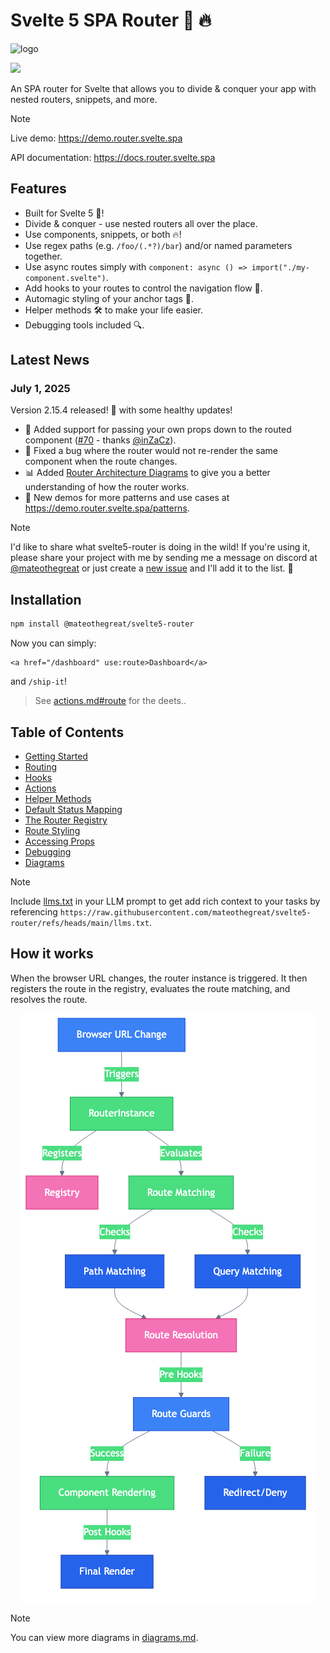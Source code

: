 # Svelte 5 SPA Router 🚀 🔥

![logo](https://raw.githubusercontent.com/mateothegreat/svelte5-router/refs/heads/dev/docs/assets/logo-1000px.png)

<img src="https://raw.githubusercontent.com/mateothegreat/svelte5-router/refs/heads/dev/docs/assets/coverage.svg?sanitize=true" />

An SPA router for Svelte that allows you to divide & conquer your app with nested routers, snippets, and more.

> [!NOTE]
> Live demo: <https://demo.router.svelte.spa>
>
> API documentation: <https://docs.router.svelte.spa>

## Features

- Built for Svelte 5 🚀!
- Divide & conquer - use nested routers all over the place.
- Use components, snippets, or both 🔥!
- Use regex paths (e.g. `/foo/(.*?)/bar`) and/or named parameters together.
- Use async routes simply with `component: async () => import("./my-component.svelte")`.
- Add hooks to your routes to control the navigation flow 🔧.
- Automagic styling of your anchor tags 💄.
- Helper methods 🛠️ to make your life easier.
- Debugging tools included 🔍.

## Latest News

### July 1, 2025

Version 2.15.4 released! 🎉 with some healthy updates!

- 🔧 Added support for passing your own props down to the routed component ([#70](https://github.com/mateothegreat/svelte5-router/issues/70) - thanks [@inZaCz](https://github.com/inZaCz)).
- 🐛 Fixed a bug where the router would not re-render the same component when the route changes.
- 📊 Added [Router Architecture Diagrams](./diagrams.md) to give you a better understanding of how the router works.
- 🎉 New demos for more patterns and use cases at <https://demo.router.svelte.spa/patterns>.

> [!NOTE]
> I'd like to share what svelte5-router is doing in the wild! If you're using it, please share your project with me by sending me a message on discord at [@mateothegreat](https://discord.com/users/505520869246763009) or just create a [new issue](https://github.com/mateothegreat/svelte5-router/issues/new) and I'll add it to the list. 🙏

## Installation

```bash
npm install @mateothegreat/svelte5-router
```

Now you can simply:

```svelte
<a href="/dashboard" use:route>Dashboard</a>
```

and `/ship-it`!

> See [actions.md#route](actions.md#route) for the deets..

## Table of Contents

- [Getting Started](./getting-started.md)
- [Routing](./routing.md)
- [Hooks](./hooks.md)
- [Actions](./actions.md)
- [Helper Methods](./helpers.md)
- [Default Status Mapping](./statuses.md)
- [The Router Registry](./registry.md)
- [Route Styling](./styling.md)
- [Accessing Props](./props.md)
- [Debugging](./debugging.md)
- [Diagrams](./diagrams.md)

> [!NOTE]
> Include [llms.txt](../llms.txt) in your LLM prompt to get add rich context to your tasks by referencing `https://raw.githubusercontent.com/mateothegreat/svelte5-router/refs/heads/main/llms.txt`.

## How it works

When the browser URL changes, the router instance is triggered. It then registers the route in the registry, evaluates the route matching, and resolves the route.

<div align="center">
  <img src="./diagrams/router-architecture.png" alt="Router Architecture" />
</div>

> [!NOTE]
> You can view more diagrams in [diagrams.md](./diagrams.md).
